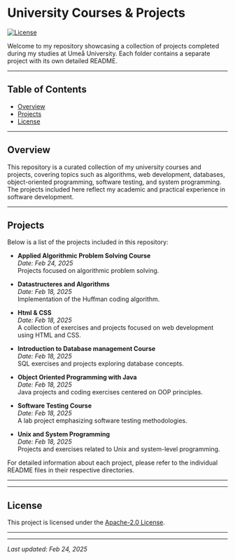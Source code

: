 # University Courses & Projects

[![License](https://img.shields.io/badge/license-Apache--2.0-blue.svg)](LICENSE)

Welcome to my repository showcasing a collection of projects completed during my studies at Umeå University. Each folder contains a separate project with its own detailed README.

---

## Table of Contents

- [Overview](#overview)
- [Projects](#projects)
- [License](#license)

---

## Overview

This repository is a curated collection of my university courses and projects, covering topics such as algorithms, web development, databases, object-oriented programming, software testing, and system programming. The projects included here reflect my academic and practical experience in software development.

---

## Projects

Below is a list of the projects included in this repository:

- **Applied Algorithmic Problem Solving Course**  
  *Date: Feb 24, 2025*  
  Projects focused on algorithmic problem solving.

- **Datastructeres and Algorithms**  
  *Date: Feb 18, 2025*  
  Implementation of the Huffman coding algorithm.

- **Html & CSS**  
  *Date: Feb 18, 2025*  
  A collection of exercises and projects focused on web development using HTML and CSS.

- **Introduction to Database management Course**  
  *Date: Feb 18, 2025*  
  SQL exercises and projects exploring database concepts.

- **Object Oriented Programming with Java**  
  *Date: Feb 18, 2025*  
  Java projects and coding exercises centered on OOP principles.

- **Software Testing Course**  
  *Date: Feb 18, 2025*  
  A lab project emphasizing software testing methodologies.

- **Unix and System Programming**  
  *Date: Feb 18, 2025*  
  Projects and exercises related to Unix and system-level programming.

For detailed information about each project, please refer to the individual README files in their respective directories.

---


---

## License

This project is licensed under the [Apache-2.0 License](LICENSE).

---


---

*Last updated: Feb 24, 2025*
